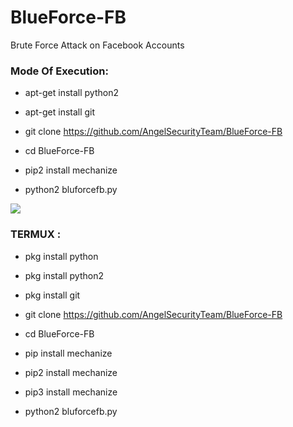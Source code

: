 # BlueForce-FB
Brute Force Attack on Facebook Accounts


<h3> Mode Of Execution: </h3>

* apt-get install python2

* apt-get install git

* git clone https://github.com/AngelSecurityTeam/BlueForce-FB

* cd BlueForce-FB

* pip2 install mechanize

* python2 bluforcefb.py

<img src="https://github.com/AngelSecurityTeam/BlueForce-FB/blob/master/foto_blueforce-fb.png">

<h3> TERMUX : </h3>

* pkg install python

* pkg install python2

* pkg install git

* git clone https://github.com/AngelSecurityTeam/BlueForce-FB

* cd BlueForce-FB

* pip install mechanize

* pip2 install mechanize

* pip3 install mechanize

* python2 bluforcefb.py
